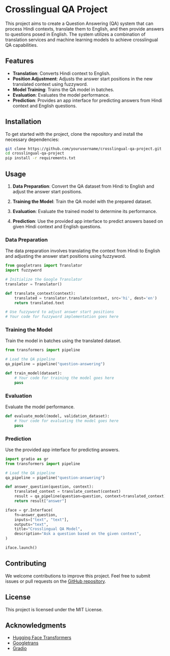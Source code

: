 
# Crosslingual QA Project

This project aims to create a Question Answering (QA) system that can process Hindi contexts, translate them to English, and then provide answers to questions posed in English. The system utilizes a combination of translation services and machine learning models to achieve crosslingual QA capabilities.

## Features

- **Translation**: Converts Hindi context to English.
- **Position Adjustment**: Adjusts the answer start positions in the new translated context using fuzzyword.
- **Model Training**: Trains the QA model in batches.
- **Evaluation**: Evaluates the model performance.
- **Prediction**: Provides an app interface for predicting answers from Hindi context and English questions.

## Installation

To get started with the project, clone the repository and install the necessary dependencies:

```bash
git clone https://github.com/yourusername/crosslingual-qa-project.git
cd crosslingual-qa-project
pip install -r requirements.txt
```

## Usage

1. **Data Preparation**: Convert the QA dataset from Hindi to English and adjust the answer start positions.

2. **Training the Model**: Train the QA model with the prepared dataset.

3. **Evaluation**: Evaluate the trained model to determine its performance.

4. **Prediction**: Use the provided app interface to predict answers based on given Hindi context and English questions.

### Data Preparation

The data preparation involves translating the context from Hindi to English and adjusting the answer start positions using fuzzyword.

```python
from googletrans import Translator
import fuzzyword

# Initialize the Google Translator
translator = Translator()

def translate_context(context):
    translated = translator.translate(context, src='hi', dest='en')
    return translated.text

# Use fuzzyword to adjust answer start positions
# Your code for fuzzyword implementation goes here
```

### Training the Model

Train the model in batches using the translated dataset.

```python
from transformers import pipeline

# Load the QA pipeline
qa_pipeline = pipeline("question-answering")

def train_model(dataset):
    # Your code for training the model goes here
    pass
```

### Evaluation

Evaluate the model performance.

```python
def evaluate_model(model, validation_dataset):
    # Your code for evaluating the model goes here
    pass
```

### Prediction

Use the provided app interface for predicting answers.

```python
import gradio as gr
from transformers import pipeline

# Load the QA pipeline
qa_pipeline = pipeline("question-answering")

def answer_question(question, context):
    translated_context = translate_context(context)
    result = qa_pipeline(question=question, context=translated_context)
    return result["answer"]

iface = gr.Interface(
    fn=answer_question,
    inputs=["text", "text"],
    outputs="text",
    title="Crosslingual QA Model",
    description="Ask a question based on the given context",
)

iface.launch()
```

## Contributing

We welcome contributions to improve this project. Feel free to submit issues or pull requests on the [GitHub repository](https://github.com/yourusername/crosslingual-qa-project).

## License

This project is licensed under the MIT License.

## Acknowledgments

- [Hugging Face Transformers](https://huggingface.co/transformers/)
- [Googletrans](https://py-googletrans.readthedocs.io/en/latest/)
- [Gradio](https://www.gradio.app/)
